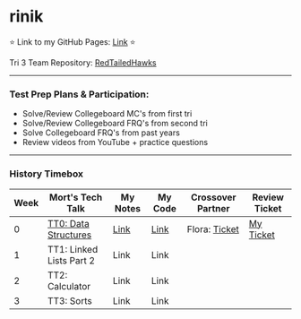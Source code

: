 # rinik

⭐ Link to my GitHub Pages: [Link](https://rkwreck.github.io/rinik/) ⭐

Tri 3 Team Repository: [RedTailedHawks](https://github.com/mistylavender/RedTailedHawks)

--------------------------------------------------------------------------------------------------------------------------------------------------------------

### Test Prep Plans & Participation:
- Solve/Review Collegeboard MC's from first tri
- Solve/Review Collegeboard FRQ's from second tri 
- Solve Collegeboard FRQ's from past years 
- Review videos from YouTube + practice questions 

--------------------------------------------------------------------------------------------------------------------------------------------------------------

### History Timebox

| Week | Mort's Tech Talk | My Notes | My Code | Crossover Partner | Review Ticket | 
| ---- | ---------------- | -------- | ------- | ----------------- | ------------- | 
| 0 | [TT0: Data Structures](https://github.com/nighthawkcoders/nighthawk_csa/wiki/Tri-3:-Tech-Talk-0---Data-Structures) | [Link](https://github.com/rkwreck/rinik/wiki/TT0-Data-Structures-Notes) | [Link](https://github.com/rkwreck/rinik/wiki/TT0-Data-Structure-Code) | Flora: [Ticket](https://github.com/florayuan18/just-to-suffer/issues/1) | [My Ticket](https://github.com/rkwreck/rinik/issues/1) | 
| 1 | TT1: Linked Lists Part 2 | Link | Link |  | 
| 2 | TT2: Calculator | Link | Link |  | 
| 3 | TT3: Sorts | Link | Link |  | 
